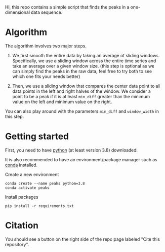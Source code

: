 Hi, this repo contains a simple script that finds the peaks in a one-dimensional data sequence.

# Algorithm

The algorithm involves two major steps. 

1. We first smooth the entire data by taking an average of sliding windows. Specifically, we use a sliding window across the entire time series and take an average over a given window size. 
(this step is optional as we can simply find the peaks in the raw data, feel free to try both to see which one fits your needs better)

2. Then, we use a sliding window that compares the center data point to all data points in the left and right halves of the window. We consider a point to be a peak if it is at least `min_diff` greater than the minimum value on the left and minimum value on the right.

You can also play around with the parameters `min_diff` and `window_width` in this step.

# Getting started

First, you need to have [python](https://www.python.org/downloads/) (at least version 3.8) downloaded.

It is also recommended to have an environment/package manager such as [conda](https://conda.io/projects/conda/en/stable/user-guide/install/index.html#regular-installation) installed.

Create a new environment
```
conda create --name peaks python=3.8
conda activate peaks
```

Install packages
```
pip install -r requirements.txt
```

# Citation

You should see a button on the right side of the repo page labeled "Cite this repository".

